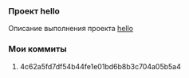 ### Проект hello

Описание выполнения проекта [hello](https://www.notion.so/Hello-1d621fb90cd94600b82654290adfdc9f?pvs=4)

### Мои коммиты
1. 4c62a5fd7df54b44fe1e01bd6b8b3c704a05b5a4